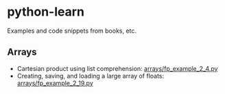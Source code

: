 # python-learn

Examples and code snippets from books, etc.

## Arrays

- Cartesian product using list comprehension: [arrays/fp_example_2_4.py](arrays/fp_example_2_4.py)
- Creating, saving, and loading a large array of floats: [arrays/fp_example_2_19.py](arrays/fp_example_2_19.py)